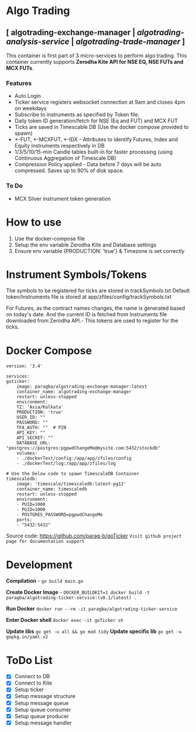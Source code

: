 # Algo Trading
## [ algotrading-exchange-manager | *algotrading-analysis-service* | *algotrading-trade-manager* ]

This container is first part of 3 micro-services to perform algo trading. This container currently supports **Zerodha Kite API for NSE EQ, NSE FUTs and MCX FUTs**.

### Features
- Auto Login
- Ticker service registers websocket connection at 9am and closes 4pm on weekdays
- Subscribe to instruments as specified by Token file.
- Daily token ID generation/fetch for NSE (Eq and FUT) and MCX FUT
- Ticks are saved in Timescable DB (Use the docker compose provided to spawn)
- *-FUT, *-MCXFUT, *-IDX - Attributes to identify Futures, Index and Equity instruments respectively in DB
- 1/3/5/10/15-min Candle tables built-in for faster processing (using Continuous Aggregation of Timescale DB)
- Compression Policy applied - Data before 7 days will be auto compressed. Saves up to 90% of disk space.
    

### To Do

- MCX Silver instrument token generation

# How to use
1. Use the docker-compose file
2. Setup the env variable Zerodha Kite and Database settings
3. Ensure env variable {PRODUCTION: 'true'} & Timezone is set correctly

# Instrument Symbols/Tokens
The symbols to be registered for ticks are stored in trackSymbols.txt
Default token/Instruments file is stored at app/zfiles/config/trackSymbols.txt

For Futures, as the contract names changes, the name is generated based on today's date.
And the current ID is fetched from Instruments file downloaded from Zerodha API.-
This tokens are used to register for the ticks.


# Docker Compose
    version: '3.4'

    services:
    goticker:
        image: paragba/algotrading-exchange-manager:latest
        container_name: algotrading-exchange-manager
        restart: unless-stopped
        environment:
        TZ: 'Asia/Kolkata'
        PRODUCTION: 'true'
        USER_ID: ""
        PASSWORD: ""
        TFA_AUTH: ""  # PIN
        API_KEY: ""
        API_SECRET: ""
        DATABASE_URL: "postgres://postgres:pgpwdChangeMe@mysite.com:5432/stockdb"
        volumes:
        - ./dockerTest/config:/app/app/zfiles/config
        - ./dockerTest/log:/app/app/zfiles/log
        
    # Use the below code to spawn TimescaleDB Container
    timescaledb:
        image: 'timescale/timescaledb:latest-pg12'
        container_name: timescaledb
        restart: unless-stopped
        environment:
        - PUID=1000
        - PGID=1000
        - POSTGRES_PASSWORD=pgpwdChangeMe
        ports:
        - "5432:5432"


Source code: https://github.com/parag-b/goTicker
`Visit github project page for documentation support `



# Development
**Compilation** - `go build main.go`

**Create Docker Image** - `DOCKER_BUILDKIT=1 docker build -t paragba/algotrading-ticker-service:(v0.1/latest) .`

**Run Docker** `docker run --rm -it paragba/algotrading-ticker-service`

**Enter Docker shell** `docker exec -it goTicker sh`

**Update libs** `go get -u all && go mod tidy`
**Update specific lib** `go get -u gopkg.in/yaml.v2`

# ToDo List
- [x] Connect to DB
- [x] Connect to Kite
- [x] Setup ticker
- [x] Setup message structure
- [x] Setup message queue
- [x] Setup queue consumer
- [x] Setup queue producer
- [x] Setup message handler
